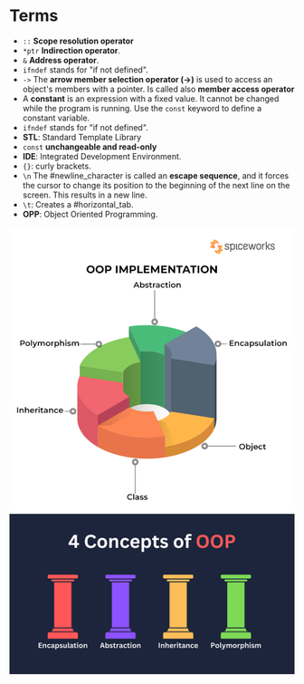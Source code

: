 # Terms

- `::` **Scope resolution operator**
- `*ptr` **Indirection operator**.
- `&` **Address operator**.
- `ifndef` stands for "if not defined".
- `->` The **arrow member selection operator (->)** is used to access an object's members with a pointer. Is called also **member access operator**
- A **constant** is an expression with a fixed value. It cannot be changed while the program is running. Use the `const` keyword to define a constant variable.
- `ifndef` stands for "if not defined".
- **STL**: Standard Template Library
- `const` **unchangeable and read-only**
- **IDE**: Integrated Development Environment.
- `{}`: curly brackets.
- `\n` The #newline_character is called an **escape sequence**, and it forces the cursor to change its position to the beginning of the next line on the screen. This results in a new line.
- `\t`: Creates a #horizontal_tab.
- **OPP**: Object Oriented Programming.

![img1](res/oop1.png)
![img2](res/oop2.png)
